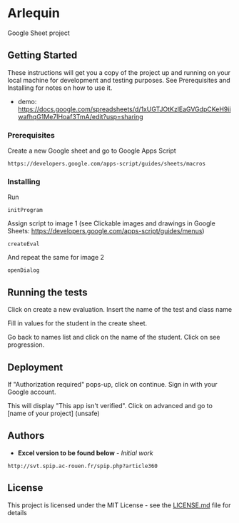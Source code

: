 # Arlequin
Google Sheet project

## Getting Started

These instructions will get you a copy of the project up and running on your local machine for development and testing purposes. See Prerequisites and Installing for notes on how to use it.

* demo: https://docs.google.com/spreadsheets/d/1xUGTJOtKzlEaGVGdpCKeH9iiwafhqG1Me7lHoaf3TmA/edit?usp=sharing

### Prerequisites

Create a new Google sheet and go to Google Apps Script

```
https://developers.google.com/apps-script/guides/sheets/macros
```

### Installing

Run

```
initProgram
```

Assign script to image 1 (see Clickable images and drawings in Google Sheets: https://developers.google.com/apps-script/guides/menus)

```
createEval
```

And repeat the same for image 2

```
openDialog
```

## Running the tests

Click on create a new evaluation. Insert the name of the test and class name

Fill in values for the student in the create sheet.

Go back to names list and click on the name of the student. Click on see progression.

## Deployment

If "Authorization required" pops-up, click on continue. Sign in with your Google account.

This will display "This app isn't verified". Click on advanced and go to [name of your project] (unsafe)

## Authors

* **Excel version to be found below** - *Initial work*

```
http://svt.spip.ac-rouen.fr/spip.php?article360
```

## License

This project is licensed under the MIT License - see the [LICENSE.md](LICENSE.md) file for details
